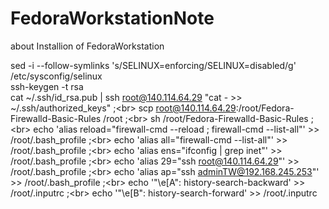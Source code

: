 # FedoraWorkstationNote
about Installion of FedoraWorkstation

sed -i --follow-symlinks 's/SELINUX=enforcing/SELINUX=disabled/g' /etc/sysconfig/selinux<br>
ssh-keygen -t rsa<br>
cat  ~/.ssh/id_rsa.pub | ssh root@140.114.64.29 "cat - >> ~/.ssh/authorized_keys" ;\<br>
scp root@140.114.64.29:/root/Fedora-Firewalld-Basic-Rules /root ;\<br>
sh /root/Fedora-Firewalld-Basic-Rules ;\<br>
echo 'alias reload="firewall-cmd --reload ; firewall-cmd --list-all"' >> /root/.bash_profile ;\<br>
echo 'alias all="firewall-cmd --list-all"' >> /root/.bash_profile ;\<br>
echo 'alias ens="ifconfig | grep inet"' >> /root/.bash_profile ;\<br>
echo 'alias 29="ssh root@140.114.64.29"' >> /root/.bash_profile ;\<br>
echo 'alias ap="ssh adminTW@192.168.245.253"' >> /root/.bash_profile ;\<br>
echo '"\e[A": history-search-backward' >> /root/.inputrc ;\<br>
echo '"\e[B": history-search-forward' >> /root/.inputrc <br>
